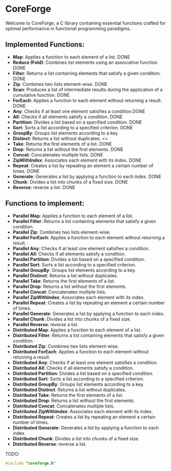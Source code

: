 # CoreForge

Welcome to CoreForge, a C library containing essential functions crafted for optimal performance in functional programming paradigms.

## Implemented Functions:

- **Map**: Applies a function to each element of a list. DONE
- **Reduce (Fold)**: Combines list elements using an associative function. DONE
- **Filter**: Returns a list containing elements that satisfy a given condition. DONE
- **Zip**: Combines two lists element-wise. DONE
- **Scan**: Produces a list of intermediate results during the application of a cumulative function. DONE
- **ForEach**: Applies a function to each element without returning a result. DONE
- **Any**: Checks if at least one element satisfies a condition.DONE
- **All**: Checks if all elements satisfy a condition. DONE
- **Partition**: Divides a list based on a specified condition. DONE
- **Sort**: Sorts a list according to a specified criterion. DONE
- **GroupBy**: Groups list elements according to a key.
- **Distinct**: Returns a list without duplicates. <= 
- **Take**: Returns the first elements of a list. DONE
- **Drop**: Returns a list without the first elements. DONE
- **Concat**: Concatenates multiple lists. DONE
- **ZipWithIndex**: Associates each element with its index. DONE
- **Repeat**: Creates a list by repeating an element a certain number of times. DONE
- **Generate**: Generates a list by applying a function to each index. DONE
- **Chunk**: Divides a list into chunks of a fixed size. DONE
- **Reverse**:  reverse a list. DONE
## Functions to implement:
- **Parallel Map**: Applies a function to each element of a list. 
- **Parallel Filter**: Returns a list containing elements that satisfy a given condition.
- **Parallel Zip**: Combines two lists element-wise. 
- **Parallel ForEach**: Applies a function to each element without returning a result. 
- **Parallel Any**: Checks if at least one element satisfies a condition.
- **Parallel All**: Checks if all elements satisfy a condition. 
- **Parallel Partition**: Divides a list based on a specified condition. 
- **Parallel Sort**: Sorts a list according to a specified criterion. 
- **Parallel GroupBy**: Groups list elements according to a key.
- **Parallel Distinct**: Returns a list without duplicates.  
- **Parallel Take**: Returns the first elements of a list. 
- **Parallel Drop**: Returns a list without the first elements. 
- **Parallel Concat**: Concatenates multiple lists. 
- **Parallel ZipWithIndex**: Associates each element with its index. 
- **Parallel Repeat**: Creates a list by repeating an element a certain number of times. 
- **Parallel Generate**: Generates a list by applying a function to each index. 
- **Parallel Chunk**: Divides a list into chunks of a fixed size. 
- **Parallel Reverse**:  reverse a list.
- **Distributed Map**: Applies a function to each element of a list. 
- **Distributed Filter**: Returns a list containing elements that satisfy a given condition.
- **Distributed Zip**: Combines two lists element-wise. 
- **Distributed ForEach**: Applies a function to each element without returning a result. 
- **Distributed Any**: Checks if at least one element satisfies a condition.
- **Distributed All**: Checks if all elements satisfy a condition. 
- **Distributed Partition**: Divides a list based on a specified condition. 
- **Distributed Sort**: Sorts a list according to a specified criterion. 
- **Distributed GroupBy**: Groups list elements according to a key.
- **Distributed Distinct**: Returns a list without duplicates.  
- **Distributed Take**: Returns the first elements of a list. 
- **Distributed Drop**: Returns a list without the first elements. 
- **Distributed Concat**: Concatenates multiple lists. 
- **Distributed ZipWithIndex**: Associates each element with its index. 
- **Distributed Repeat**: Creates a list by repeating an element a certain number of times. 
- **Distributed Generate**: Generates a list by applying a function to each index. 
- **Distributed Chunk**: Divides a list into chunks of a fixed size. 
- **Distributed Reverse**:  reverse a list.


TODO: 
```c
#include "coreforge.h"

